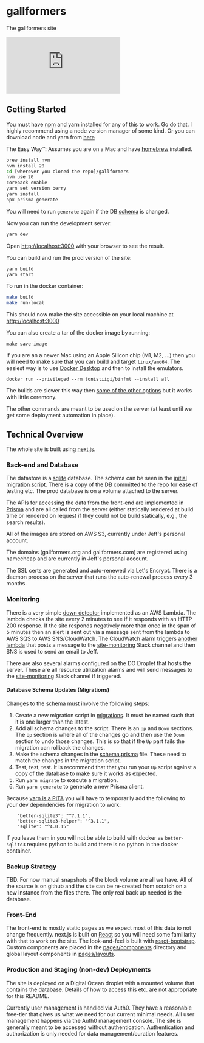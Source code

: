 # gallformers
The gallformers site

[![type-coverage](https://img.shields.io/badge/dynamic/json.svg?label=type-coverage&prefix=%E2%89%A5&suffix=%&query=$.typeCoverage.atLeast&uri=https%3A%2F%2Fraw.githubusercontent.com%2Fplantain-00%2Ftype-coverage%2Fmaster%2Fpackage.json)](https://github.com/jeffdc/gallformers)

## Getting Started
You must have [npm](https://www.npmjs.com/get-npm) and yarn installed for any of this to work. Go do that. I highly recommend using a node version manager of some kind. Or you can download node and yarn from [here](https://nodejs.org/en/download/)

The Easy Way™:
Assumes you are on a Mac and have [homebrew](https://brew.sh/) installed.

```bash
brew install nvm
nvm install 20
cd [wherever you cloned the repo]/gallformers
nvm use 20
corepack enable
yarn set version berry
yarn install
npx prisma generate
```

You will need to run `generate` again if the DB [schema](prisma/schema.prisma) is changed.

Now you can run the development server:
```bash
yarn dev
```
Open [http://localhost:3000](http://localhost:3000) with your browser to see the result.

You can build and run the prod version of the site:
```bash
yarn build
yarn start
```
To run in the docker container:
```bash
make build
make run-local
```
This should now make the site accessible on your local machine at [http://localhost:3000](http://localhost:3000)

You can also create a tar of the docker image by running:
```
make save-image
```

If you are an a newer Mac using an Apple Silicon chip (M1, M2, ...) then you will need to make sure that you can build and target `linux/amd64`. The easiest way
is to use [Docker Desktop](https://www.docker.com/products/docker-desktop/) and then to install the emulators. 
```
docker run --privileged --rm tonistiigi/binfmt --install all
```
The builds are slower this way then [some of the other options](https://docs.docker.com/build/building/multi-platform/) but it works with little ceremony.

The other commands are meant to be used on the server (at least until we get some deployment automation in place).

## Technical Overview
The whole site is built using [next.js](nextjs.org/). 

### Back-end and Database
The datastore is a [sqlite](https://sqlite.org/index.html) database. The schema can be seen in the [initial migration script](migrations/001-gallformers.sql). There is a copy of the DB committed to the repo for ease of testing etc. The prod database is on a volume attached to the server.

The APIs for accessing the data from the front-end are implemented in [Prisma](https://www.prisma.io/) and are all called from the server (either statically rendered at build time or rendered on request if they could not be build statically, e.g., the search results).

All of the images are stored on AWS S3, currently under Jeff's personal account. 

The domains (gallformers.org and gallformers.com) are registered using namecheap and are currently in Jeff's personal account.

The SSL certs are generated and auto-renewed via Let's Encrypt. There is a daemon process on the server that runs the auto-renewal process every 3 months.

### Monitoring
There is a very simple [down detector](lambdas/gallformers_downdetector.js) implemented as an AWS Lambda. The lambda checks the site every 2 minutes to see if it responds with an HTTP 200 response. If the site responds negatively more than once in the span of 5 minutes then an alert is sent out via a message sent from the lambda to AWS SQS to AWS SNS/CloudWatch. The CloudWatch alarm triggers [another lambda](lambdas/snsToSlack.js) that posts a message to the [site-monitoring](https://gallformerdat-m1g8137.slack.com/archives/C01DGA0E9EX) Slack channel and then SNS is used to send an email to Jeff.

There are also several alarms configured on the DO Droplet that hosts the server. These are all resource utilization alarms and will send messages to the [site-monitoring](https://gallformerdat-m1g8137.slack.com/archives/C01DGA0E9EX) Slack channel if triggered.

#### Database Schema Updates (Migrations)
Changes to the schema must involve the following steps:

1. Create a new migration script in [migrations](migrations). It must be named such that it is one larger than the latest.
1. Add all schema changes to the script. There is an `Up` and `Down` sections. The `Up` section is where all of the changes go and then use the `Down` section to undo those changes. This is so that if the `Up` part fails the migration can rollback the changes.
1. Make the schema changes in the [schema.prisma](prisma/schema.prisma) file. These need to match the changes in the migration script.
1. Test, test, test. It is recommend that that you run your `Up` script against a copy of the database to make sure it works as expected.
1. Run `yarn migrate` to execute a migration.
1. Run `yarn generate` to generate a new Prisma client.

Because [yarn is a PITA](https://github.com/yarnpkg/yarn/issues/3630) you will have to temporarily add the following to your dev dependencies for migration to work:
```
    "better-sqlite3": "^7.1.1",
    "better-sqlite3-helper": "^3.1.1",
    "sqlite": "^4.0.15"
```

If you leave them in you will not be able to build with docker as `better-sqlite3` requires python to build and there is no python in the docker container.

### Backup Strategy
TBD. For now manual snapshots of the block volume are all we have. All of the source is on github and the site can be re-created from scratch on a new instance from the files there. The only real back up needed is the database.

### Front-End
The front-end is mostly static pages as we expect most of this data to not change frequently.  next.js is built on [React](https://reactjs.org/) so you will need some familiarity with that to work on the site. The look-and-feel is built with [react-bootstrap](https://react-bootstrap.github.io/). Custom components are placed in the [pages/components](pages/components) directory and global layout components in [pages/layouts](pages/layouts). 

### Production and Staging (non-dev) Deployments
The site is deployed on a Digital Ocean droplet with a mounted volume that contains the database. Details of how to access this etc. are not appropriate for this README.

Currently user management is handled via Auth0. They have a reasonable free-tier that gives us what we need for our current minimal needs. All user management happens via the Auth0 management console. The site is generally meant to be accessed without authentication. Authentication and authorization is only needed for data management/curation features.
